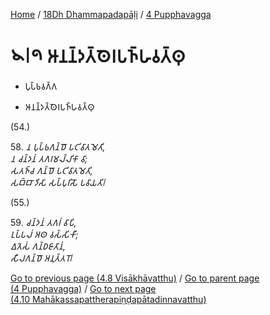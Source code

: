
[Home](/) / [18Dh Dhammapadapāḷi](...md) / [4 Pupphavagga](../18Dh/4.md)

# 𑁪𑁇𑁯 𑀆𑀦𑀦𑁆𑀤𑀢𑁆𑀣𑁂𑀭𑀧𑀜𑁆𑀳𑀯𑀢𑁆𑀣𑀼

* 𑀧𑀼𑀧𑁆𑀨𑀯𑀕𑁆𑀕

* 𑀆𑀦𑀦𑁆𑀤𑀢𑁆𑀣𑁂𑀭𑀧𑀜𑁆𑀳𑀯𑀢𑁆𑀣𑀼

(54.)

58\. _𑀦 𑀧𑀼𑀧𑁆𑀨𑀕𑀦𑁆𑀥𑁄 𑀧𑀝𑀺𑀯𑀸𑀢𑀫𑁂𑀢𑀺,_  
_𑀦 𑀘𑀦𑁆𑀤𑀦𑀁 𑀢𑀕𑀭𑀫𑀮𑁆𑀮𑀺𑀓𑀸 𑀯𑀸;_  
_𑀲𑀢𑀜𑁆𑀘 𑀕𑀦𑁆𑀥𑁄 𑀧𑀝𑀺𑀯𑀸𑀢𑀫𑁂𑀢𑀺,_  
_𑀲𑀩𑁆𑀩𑀸 𑀤𑀺𑀲𑀸 𑀲𑀧𑁆𑀧𑀼𑀭𑀺𑀲𑁄 𑀧𑀯𑀸𑀬𑀢𑀺𑁇_  


(55.)

59\. _𑀘𑀦𑁆𑀤𑀦𑀁 𑀢𑀕𑀭𑀁 𑀯𑀸𑀧𑀺,_  
_𑀉𑀧𑁆𑀧𑀮𑀁 𑀅𑀣 𑀯𑀲𑁆𑀲𑀺𑀓𑀻;_  
_𑀏𑀢𑁂𑀲𑀁 𑀕𑀦𑁆𑀥𑀚𑀸𑀢𑀸𑀦𑀁,_  
_𑀲𑀻𑀮𑀕𑀦𑁆𑀥𑁄 𑀅𑀦𑀼𑀢𑁆𑀢𑀭𑁄𑁇_  


[Go to previous page (4.8 Visākhāvatthu)](4.8.md) / [Go to parent page (4 Pupphavagga)](../18Dh/4.md) / [Go to next page (4.10 Mahākassapattherapiṇḍapātadinnavatthu)](4.10.md)


